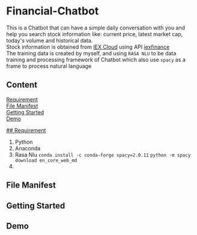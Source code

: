 # Financial-Chatbot
This is a Chatbot that can have a simple daily conversation with you and help you search stock information like: current price, latest market cap, today's volume and historical data.<br>
Stock information is obtained from [IEX Cloud](https://iexcloud.io/) using API [iexfinance](https://addisonlynch.github.io/iexfinance/devel/)<br>
The training data is created by myself, and using `RASA NLU` to be data training and processing framework of Chatbot which also use `spacy` as a frame to process natural language<br>
## Content
[Requirement](#1)<br>
[File Manifest](#2)<br>
[Getting Started](#3)<br>
[Demo](#4)<br>

[## Requirement](#1)
1. Python<br>
2. Anaconda<br>
3. Rasa Nlu `conda install -c conda-forge spacy=2.0.11` `python -m spacy download en_core_web_md`<br>
4. <br>

<h2 id="2"> File Manifest</h2>

<h2 id="3"> Getting Started</h2>

<h2 id="4"> Demo</h2>

